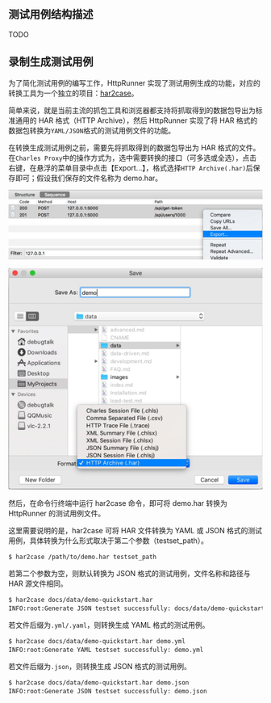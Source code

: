 ## 测试用例结构描述

TODO

## 录制生成测试用例

为了简化测试用例的编写工作，HttpRunner 实现了测试用例生成的功能，对应的转换工具为一个独立的项目：[har2case][har2case]。

简单来说，就是当前主流的抓包工具和浏览器都支持将抓取得到的数据包导出为标准通用的 HAR 格式（HTTP Archive），然后 HttpRunner 实现了将 HAR 格式的数据包转换为`YAML/JSON`格式的测试用例文件的功能。

在转换生成测试用例之前，需要先将抓取得到的数据包导出为 HAR 格式的文件。在`Charles Proxy`中的操作方式为，选中需要转换的接口（可多选或全选），点击右键，在悬浮的菜单目录中点击【Export...】，格式选择`HTTP Archive(.har)`后保存即可；假设我们保存的文件名称为 demo.har。

![](images/charles-export.jpg)

![](images/charles-save-har.jpg)

然后，在命令行终端中运行 har2case 命令，即可将 demo.har 转换为 HttpRunner 的测试用例文件。


这里需要说明的是，har2case 可将 HAR 文件转换为 YAML 或 JSON 格式的测试用例，具体转换为什么形式取决于第二个参数（testset_path）。

```bash
$ har2case /path/to/demo.har testset_path
```

若第二个参数为空，则默认转换为 JSON 格式的测试用例，文件名称和路径与 HAR 源文件相同。

```bash
$ har2case docs/data/demo-quickstart.har
INFO:root:Generate JSON testset successfully: docs/data/demo-quickstart.json
```

若文件后缀为`.yml/.yaml`，则转换生成 YAML 格式的测试用例。

```bash
$ har2case docs/data/demo-quickstart.har demo.yml
INFO:root:Generate YAML testset successfully: demo.yml
```

若文件后缀为`.json`，则转换生成 JSON 格式的测试用例。

```bash
$ har2case docs/data/demo-quickstart.har demo.json
INFO:root:Generate JSON testset successfully: demo.json
```

[har2case]: https://github.com/HttpRunner/har2case